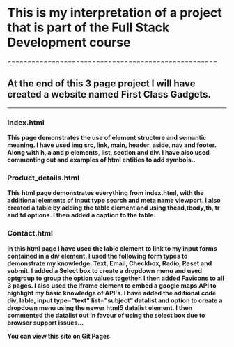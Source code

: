 # This is my interpretation of a project that is part of the Full Stack Development course
====================================================
## At the end of this 3 page project I will have created a website named First Class Gadgets.
----------------------------------------------------

### **Index.html** <br> 

**This page demonstrates the use of element structure and semantic meaning. I have used img src, link, main, header, aside, nav and footer. Along with h, a and p elements, list, section and div. I have also used commenting out and examples of html entities to add symbols..**

### **Product_details.html** <br> 
**This html page demonstrates everything from index.html, with the additional elements of input type search and meta name viewport. I also created a table by adding the table element and using thead,tbody,th, tr and td options. I then added a caption to the table.**

### **Contact.html**
**In this html page I have used the lable element to link to my input forms contained in a div element. I used the following form types to demonstrate my knowledge, Text, Email, Checkbox, Radio, Reset and submit. I added a Select box to create a dropdown menu and used optgroup to group the option values together. I then added Favicons to all 3 pages. I also used the iframe element to embed a google maps API to highlight my basic knowledge of API's. I have added the aditional code div, lable, input type="text" list="subject" datalist and option to create a dropdown menu using the newer html5 datalist element. I then commented the datalist out in favour of using the select box due to browser support issues...**

**You can view this site on Git Pages.** 
